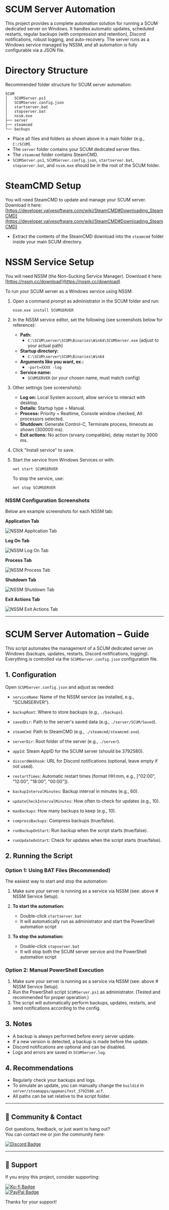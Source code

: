 # SCUM Server Automation

This project provides a complete automation solution for running a SCUM dedicated server on Windows. It handles automatic updates, scheduled restarts, regular backups (with compression and retention), Discord notifications, robust logging, and auto-recovery. The server runs as a Windows service managed by NSSM, and all automation is fully configurable via a JSON file.

# Directory Structure

Recommended folder structure for SCUM server automation:

```
SCUM
│   SCUMServer.ps1
│   SCUMServer.config.json
│   startserver.bat
│   stopserver.bat
│   nssm.exe
├── server
├── steamcmd
└── backups
```

- Place all files and folders as shown above in a main folder (e.g., `C:/SCUM`).
- The `server` folder contains your SCUM dedicated server files.
- The `steamcmd` folder contains SteamCMD.
- `SCUMServer.ps1`, `SCUMServer.config.json`, `startserver.bat`, `stopserver.bat`, and `nssm.exe` should be in the root of the SCUM folder.

# SteamCMD Setup

You will need SteamCMD to update and manage your SCUM server. Download it here: [https://developer.valvesoftware.com/wiki/SteamCMD#Downloading_SteamCMD](https://developer.valvesoftware.com/wiki/SteamCMD#Downloading_SteamCMD)

- Extract the contents of the SteamCMD download into the `steamcmd` folder inside your main SCUM directory.

# NSSM Service Setup

You will need NSSM (the Non-Sucking Service Manager). Download it here: [https://nssm.cc/download](https://nssm.cc/download)

To run your SCUM server as a Windows service using NSSM:

1. Open a command prompt as administrator in the SCUM folder and run:
   ```
   nssm.exe install SCUMSERVER
   ```
2. In the NSSM service editor, set the following (see screenshots below for reference):
   - **Path:**
     - `C:\SCUM\server\SCUM\Binaries\Win64\SCUMServer.exe` (adjust to your actual path)
   - **Startup directory:**
     - `C:\SCUM\server\SCUM\Binaries\Win64`
   - **Arguments like you want, ex.:**
     - `-port=XXXX -log` 
   - **Service name:**
     - `SCUMSERVER` (or your chosen name, must match config)

3. Other settings (see screenshots):
   - **Log on:** Local System account, allow service to interact with desktop.
   - **Details:** Startup type = Manual.
   - **Process:** Priority = Realtime, Console window checked, All processors selected.
   - **Shutdown:** Generate Control-C, Terminate process, timeouts as shown (300000 ms).
   - **Exit actions:** No action (srvany compatible), delay restart by 3000 ms.

4. Click "Install service" to save.

5. Start the service from Windows Services or with:
   ```
   net start SCUMSERVER
   ```
   
   To stop the service, use:
   ```
   net stop SCUMSERVER
   ```

### NSSM Configuration Screenshots

Below are example screenshots for each NSSM tab:

**Application Tab**

![NSSM Application Tab](https://playhub.cz/scum/manager/nssm1.png)

**Log On Tab**

![NSSM Log On Tab](https://playhub.cz/scum/manager/nssm2.png)

**Process Tab**

![NSSM Process Tab](https://playhub.cz/scum/manager/nssm3.png)

**Shutdown Tab**

![NSSM Shutdown Tab](https://playhub.cz/scum/manager/nssm4.png)

**Exit Actions Tab**

![NSSM Exit Actions Tab](https://playhub.cz/scum/manager/nssm5.png)

---
# SCUM Server Automation – Guide

This script automates the management of a SCUM dedicated server on Windows (backups, updates, restarts, Discord notifications, logging). Everything is controlled via the `SCUMServer.config.json` configuration file.

## 1. Configuration

Open `SCUMServer.config.json` and adjust as needed:

- `serviceName`: Name of the NSSM service (as installed, e.g., "SCUMSERVER").
- `backupRoot`: Where to store backups (e.g., `./backups`).
- `savedDir`: Path to the server's saved data (e.g., `./server/SCUM/Saved`).
- `steamCmd`: Path to SteamCMD (e.g., `./steamcmd/steamcmd.exe`).
- `serverDir`: Root folder of the server (e.g., `./server`).
- `appId`: Steam AppID for the SCUM server (should be 3792580).
- `discordWebhook`: URL for Discord notifications (optional, leave empty if not used).
- `restartTimes`: Automatic restart times (format HH:mm, e.g., ["02:00", "12:00", "18:00", "00:00"]).

- `backupIntervalMinutes`: Backup interval in minutes (e.g., 60).
- `updateCheckIntervalMinutes`: How often to check for updates (e.g., 10).
- `maxBackups`: How many backups to keep (e.g., 10).
- `compressBackups`: Compress backups (true/false).
- `runBackupOnStart`: Run backup when the script starts (true/false).
- `runUpdateOnStart`: Check for updates when the script starts (true/false).

## 2. Running the Script

### Option 1: Using BAT Files (Recommended)

The easiest way to start and stop the automation:

1. Make sure your server is running as a service via NSSM (see: above # NSSM Service Setup).

2. **To start the automation:**
   - Double-click `startserver.bat`
   - It will automatically run as administrator and start the PowerShell automation script

3. **To stop the automation:**
   - Double-click `stopserver.bat`
   - It will stop both the SCUM server service and the PowerShell automation script

### Option 2: Manual PowerShell Execution

1. Make sure your server is running as a service via NSSM (see: above # NSSM Service Setup).
2. Run the PowerShell script `SCUMServer.ps1` as administrator. (Tested and recommended for proper operation.)
3. The script will automatically perform backups, updates, restarts, and send notifications according to the config.

## 3. Notes
- A backup is always performed before every server update.
- If a new version is detected, a backup is made before the update.
- Discord notifications are optional and can be disabled.
- Logs and errors are saved in `SCUMServer.log`.

## 4. Recommendations
- Regularly check your backups and logs.
- To simulate an update, you can manually change the `buildid` in `server/steamapps/appmanifest_3792580.acf`.
- All paths can be set relative to the script folder.

---

## 💬 Community & Contact

Got questions, feedback, or just want to hang out?  
You can contact me or join the community here:

[![Discord Badge](https://img.shields.io/badge/Join%20us%20on-Discord-5865F2?style=flat&logo=discord&logoColor=white)](https://playhub.cz/discord)

---

## 🙌 Support

If you enjoy this project, consider supporting:

[![Ko-fi Badge](https://img.shields.io/badge/Support%20me%20on-Ko--fi-ff5e5b?style=flat&logo=ko-fi&logoColor=white)](https://ko-fi.com/playhub)  
[![PayPal Badge](https://img.shields.io/badge/Donate-PayPal-0070ba?style=flat&logo=paypal&logoColor=white)](https://paypal.me/spidees)

Thanks for your support!
